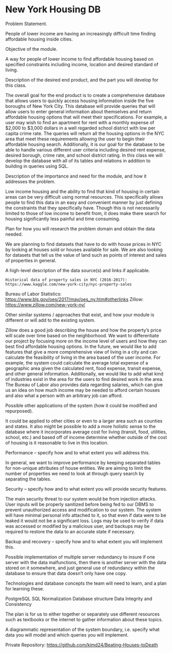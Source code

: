 # New York Housing DB

Problem Statement.

People of lower income are having an increasingly difficult time finding affordable housing inside cities. 

Objective of the module.

A way for people of lower income to find affordable housing based on specified constraints including income, location and desired standard of living. 

Description of the desired end product, and the part you will develop for this class.
	
The overall goal for the end product is to create a comprehensive database that allows users to quickly access housing information inside the five boroughs of New York City. This database will provide queries that will allow users to enter general information about themselves and return affordable housing options that will meet their specifications. For example, a user may wish to find an apartment for rent with a monthly expense of $2,000 to $3,000 dollars in a well regarded school district with low per capita crime rate. The queries will return all the housing options in the NYC area that meet these requirements allowing the user to begin their affordable housing search. Additionally, it is our goal for the database to be able to handle various different user criteria including desired rent expense, desired borough, crime rate, and school district rating. In this class we will develop the database with all of its tables and relations in addition to building in queries using SQL. 

Description of the importance and need for the module, and how it addresses the problem.

Low income housing and the ability to find that kind of housing in certain areas can be very difficult using normal resources. This specifically allows people to find this data in an easy and convenient manner by just defining the constraints that they specifically have. Though this is not necessarily limited to those of low income to benefit from, it does make there search for housing significantly less painful and time consuming.

Plan for how you will research the problem domain and obtain the data needed.

We are planning to find datasets that have to do with house prices in NYC by looking at houses sold or houses available for sale. We are also looking for datasets that tell us the value of land such as points of interest and sales of properties in general.

A high-level description of the data source(s) and links if applicable.
	
	Historical data of property sales in NYC (2016-2017):
	https://www.kaggle.com/new-york-city/nyc-property-sales
Bureau of Labor Statistics: https://www.bls.gov/oes/2017/may/oes_ny.htm#otherlinks
Zillow: https://www.zillow.com/new-york-ny/

Other similar systems / approaches that exist, and how your module is different or will add to the existing system.

Zillow does a good job describing the house and how the property’s price will scale over time based on the neighborhood. We want to differentiate our project by focusing more on the income level of users and how they can best find affordable housing options. In the future, we would like to add features that give a more comprehensive view of living in a city and can calculate the feasibility of living in the area based of the user income. For example, the system could calculate the average total expense of a geographic area given the calculated rent, food expense, transit expense, and other general information. Additionally, we would like to add what kind of industries exist in the area for the users to find desired work in the area. The Bureau of Labor also provides data regarding salaries, which can give us an idea on how much income may be needed to afford certain houses and also what a person with an arbitrary job can afford.

Possible other applications of the system (how it could be modified and repurposed).

It could be applied to other cities or even to a larger area such as counties and states. It also might be possible to add a more holistic sense to the database where it incorporates average cost for living (transit, food, utilities, school, etc.) and based off of income determine whether outside of the cost of housing is it reasonable to live in this location.

Performance – specify how and to what extent you will address this.

In general, we want to improve performance by keeping separated tables for non-unique attributes of house entities. We are aiming to limit the number of properties we need to look at through query search by separating the tables.

Security – specify how and to what extent you will provide security features.
	
The main security threat to our system would be from injection attacks. User inputs will be properly sanitized before being fed to our DBMS to prevent unauthorized access and modification to our system. The system will have minimal personal info attached to it, so that even if data were to be leaked it would not be a significant loss. Logs may be used to verify if data was accessed or modified by a malicious user, and backups may be required to restore the data to an accurate state if necessary.

Backup and recovery – specify how and to what extent you will implement this.

Possible implementation of multiple server redundancy to insure if one server with the data malfunctions, then there is another server with the data stored on it somewhere, and just general use of redundancy within the database to ensure that data doesn’t only have one copy.

Technologies and database concepts the team will need to learn, and a plan for learning these.

PostgreSQL
SQL
Normalization
Database structure
Data Integrity and Consistency 

The plan is for us to either together or separately use different resources such as textbooks or the internet to gather information about these topics. 

A diagrammatic representation of the system boundary, i.e. specify what data you will model and which queries you will implement.




Private Repository: https://github.com/kimd24/Beating-Houses-toDeath

